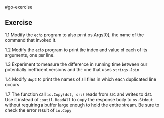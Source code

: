 #go-exercise

## Exercise
1.1 Modify the `echo` program to also print os.Args[0], the name of the command that invoked it.

1.2 Modify the `echo` program to print the index and value of each of its arguments, one per line.

1.3 Experiment to measure the difference in running time between our potentially inefficient versions and the one that uses `strings.Join`

1.4 Modify `dup2` to print the names of all files in which each duplicated line occurs

1.7 The function call `io.Copy(dst, src)` reads from src and writes to dst. Use it instead of `ioutil.ReadAll` to copy the response body to `os.Stdout` without requiring a buffer large enough to hold the entire stream. Be sure to check the error result of `io.Copy`
